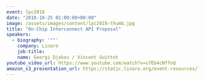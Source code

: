 ```yaml
---
event: lpc2018
date: "2018-10-25 01:00:00+00:00"
image: /assets/images/content/lpc2018-thumb.jpg
title: "On-Chip Interconnect API Proposal"
speakers:
  - biography: '""'
    company: Linaro
    job-title:
    name: Georgi Djakov / Vincent Guittot
youtube_video_url: https://www.youtube.com/watch?v=s7Eb4cNffoQ
amazon_s3_presentation_url: https://static.linaro.org/event-resources/lpc2018/LPC2018_On-Chip_Interconnect_API.pdf
---
```

